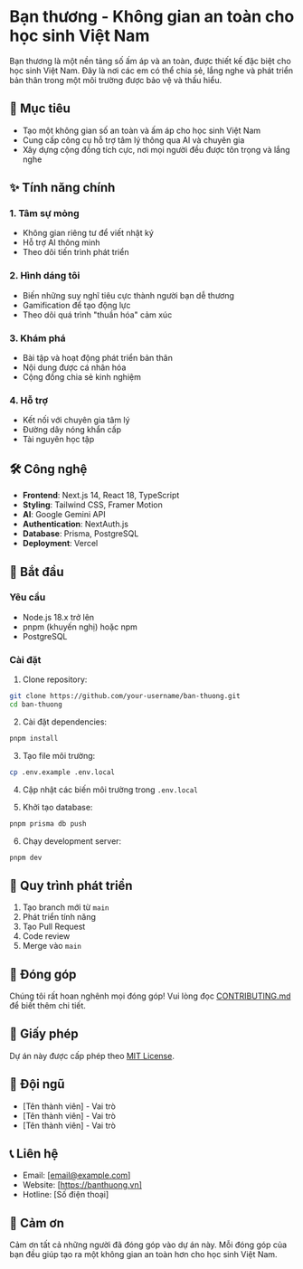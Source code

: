 # Bạn thương - Không gian an toàn cho học sinh Việt Nam

Bạn thương là một nền tảng số ấm áp và an toàn, được thiết kế đặc biệt cho học sinh Việt Nam. Đây là nơi các em có thể chia sẻ, lắng nghe và phát triển bản thân trong một môi trường được bảo vệ và thấu hiểu.

## 🎯 Mục tiêu

- Tạo một không gian số an toàn và ấm áp cho học sinh Việt Nam
- Cung cấp công cụ hỗ trợ tâm lý thông qua AI và chuyên gia
- Xây dựng cộng đồng tích cực, nơi mọi người đều được tôn trọng và lắng nghe

## ✨ Tính năng chính

### 1. Tâm sự mỏng
- Không gian riêng tư để viết nhật ký
- Hỗ trợ AI thông minh
- Theo dõi tiến trình phát triển

### 2. Hình dáng tôi
- Biến những suy nghĩ tiêu cực thành người bạn dễ thương
- Gamification để tạo động lực
- Theo dõi quá trình "thuần hóa" cảm xúc

### 3. Khám phá
- Bài tập và hoạt động phát triển bản thân
- Nội dung được cá nhân hóa
- Cộng đồng chia sẻ kinh nghiệm

### 4. Hỗ trợ
- Kết nối với chuyên gia tâm lý
- Đường dây nóng khẩn cấp
- Tài nguyên học tập

## 🛠 Công nghệ

- **Frontend**: Next.js 14, React 18, TypeScript
- **Styling**: Tailwind CSS, Framer Motion
- **AI**: Google Gemini API
- **Authentication**: NextAuth.js
- **Database**: Prisma, PostgreSQL
- **Deployment**: Vercel

## 🚀 Bắt đầu

### Yêu cầu

- Node.js 18.x trở lên
- pnpm (khuyến nghị) hoặc npm
- PostgreSQL

### Cài đặt

1. Clone repository:
```bash
git clone https://github.com/your-username/ban-thuong.git
cd ban-thuong
```

2. Cài đặt dependencies:
```bash
pnpm install
```

3. Tạo file môi trường:
```bash
cp .env.example .env.local
```

4. Cập nhật các biến môi trường trong `.env.local`

5. Khởi tạo database:
```bash
pnpm prisma db push
```

6. Chạy development server:
```bash
pnpm dev
```

## 📝 Quy trình phát triển

1. Tạo branch mới từ `main`
2. Phát triển tính năng
3. Tạo Pull Request
4. Code review
5. Merge vào `main`

## 🤝 Đóng góp

Chúng tôi rất hoan nghênh mọi đóng góp! Vui lòng đọc [CONTRIBUTING.md](CONTRIBUTING.md) để biết thêm chi tiết.

## 📄 Giấy phép

Dự án này được cấp phép theo [MIT License](LICENSE).

## 👥 Đội ngũ

- [Tên thành viên] - Vai trò
- [Tên thành viên] - Vai trò
- [Tên thành viên] - Vai trò

## 📞 Liên hệ

- Email: [email@example.com]
- Website: [https://banthuong.vn]
- Hotline: [Số điện thoại]

## 🙏 Cảm ơn

Cảm ơn tất cả những người đã đóng góp vào dự án này. Mỗi đóng góp của bạn đều giúp tạo ra một không gian an toàn hơn cho học sinh Việt Nam.

